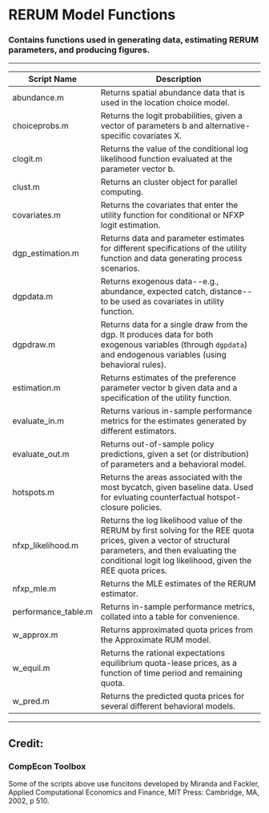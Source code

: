 # RERUM Model Functions
### Contains functions used in generating data, estimating RERUM parameters, and producing figures.

***

Script Name      | Description
-----------------|-------------
abundance.m      | Returns spatial abundance data that is used in the location choice model.
choiceprobs.m    | Returns the logit probabilities, given a vector of parameters b and alternative-specific covariates X.
clogit.m         | Returns the value of the conditional log likelihood function evaluated at the parameter vector b.
clust.m          | Returns an cluster object for parallel computing.
covariates.m     | Returns the covariates that enter the utility function for conditional or NFXP logit estimation.
dgp_estimation.m | Returns data and parameter estimates for different specifications of the utility function and data generating process scenarios.
dgpdata.m        | Returns exogenous data--e.g., abundance, expected catch, distance--to be used as covariates in utility function.
dgpdraw.m        | Returns data for a single draw from the dgp. It produces data for both exogenous variables (through `dgpdata`) and endogenous variables (using behavioral rules).
estimation.m     | Returns estimates of the preference parameter vector b given data and a specification of the utility function.
evaluate_in.m    | Returns various in-sample performance metrics for the estimates generated by different estimators.
evaluate_out.m   | Returns out-of-sample policy predictions, given a set (or distribution) of parameters and a behavioral model.
hotspots.m       | Returns the areas associated with the most bycatch, given baseline data. Used for evluating counterfactual hotspot-closure policies.
nfxp_likelihood.m| Returns the log likelihood value of the RERUM by first solving for the REE quota prices, given a vector of structural parameters, and then evaluating the conditional logit log likelihood, given the REE quota prices.
nfxp_mle.m       | Returns the MLE estimates of the RERUM estimator.
performance_table.m | Returns in-sample performance metrics, collated into a table for convenience.
w_approx.m       | Returns approximated quota prices from the Approximate RUM model.
w_equil.m        | Returns the rational expectations equilibrium quota-lease prices, as a function of time period and remaining quota.
w_pred.m         | Returns the predicted quota prices for several different behavioral models.

***
## Credit:
### CompEcon Toolbox
Some of the scripts above use funcitons developed by Miranda and Fackler, Applied Computational Economics and Finance, MIT Press: Cambridge, MA, 2002, p 510.
